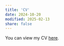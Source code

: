 ```yaml
---
title: 'CV'
date: 2024-10-20
modified: 2025-02-13
share: false
---
```


You can view my CV <a href="/uploads/cv.pdf" target="_blank" class="btn btn-primary">here</a>.
